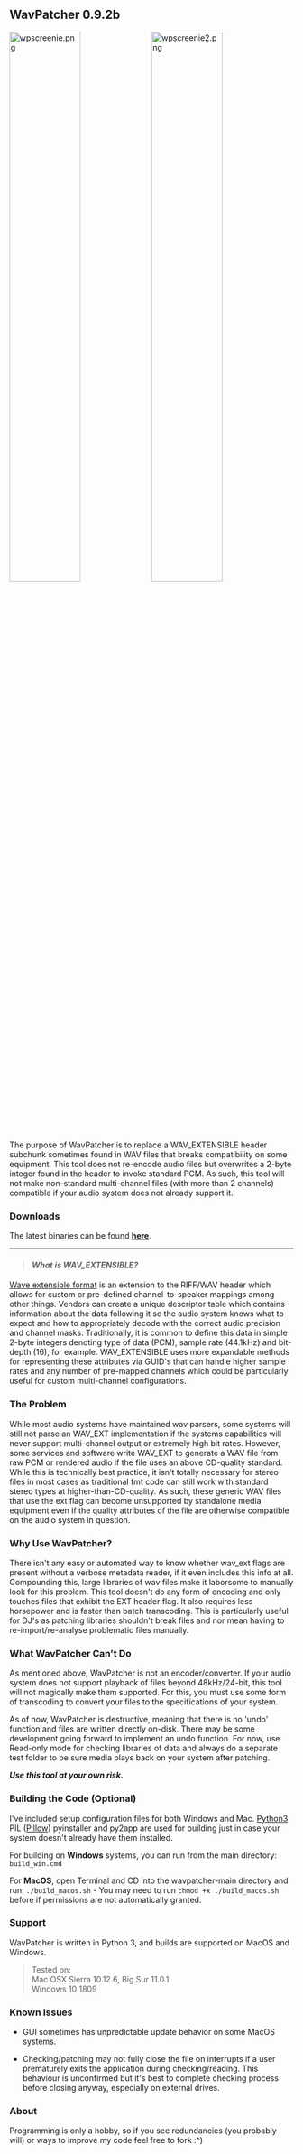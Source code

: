 WavPatcher 0.9.2b
-----------------

<p><img src="https://github.com/ckbaudio/wavpatcher/blob/main/img/wpscreenie.png" alt="wpscreenie.png" width="50%" height="50%" /><img src="https://github.com/ckbaudio/wavpatcher/blob/main/img/wpscreenie2.png" alt="wpscreenie2.png" width="50%" height="50%" /></p>

The purpose of WavPatcher is to replace a WAV\_EXTENSIBLE header subchunk sometimes found in WAV files that breaks compatibility on some equipment. This tool does not re-encode audio files but overwrites a 2-byte integer found in the header to invoke standard PCM. As such, this tool will not make non-standard multi-channel files (with more than 2 channels) compatible if your audio system does not already support it. 

### Downloads
The latest binaries can be found **[here](https://github.com/ckbaudio/wavpatcher/releases)**.

-----------------

> #### _What is WAV\_EXTENSIBLE?_
> 

[Wave extensible format](https://docs.microsoft.com/en-us/windows-hardware/drivers/ddi/ksmedia/ns-ksmedia-waveformatextensible) is an extension to the RIFF/WAV header which allows for custom or pre-defined channel-to-speaker mappings among other things. Vendors can create a unique descriptor table which contains information about the data following it so the audio system knows what to expect and how to appropriately decode with the correct audio precision and channel masks. Traditionally, it is common to define this data in simple 2-byte integers denoting type of data (PCM), sample rate (44.1kHz) and bit-depth (16), for example. WAV\_EXTENSIBLE uses more expandable methods for representing these attributes via GUID's that can handle higher sample rates and any number of pre-mapped channels which could be particularly useful for custom multi-channel configurations.

### The Problem

While most audio systems have maintained wav parsers, some systems will still not parse an WAV\_EXT implementation if the systems capabilities will never support multi-channel output or extremely high bit rates. However, some services and software write WAV\_EXT to generate a WAV file from raw PCM or rendered audio if the file uses an above CD-quality standard. While this is technically best practice, it isn't totally necessary for stereo files in most cases as traditional fmt code can still work with standard stereo types at higher-than-CD-quality. As such, these generic WAV files that use the ext flag can become unsupported by standalone media equipment even if the quality attributes of the file are otherwise compatible on the audio system in question.

### Why Use WavPatcher?

There isn't any easy or automated way to know whether wav_ext flags are present without a verbose metadata reader, if it even includes this info at all. Compounding this, large libraries of wav files make it laborsome to manually look for this problem. This tool doesn't do any form of encoding and only touches files that exhibit the EXT header flag. It also requires less horsepower and is faster than batch transcoding. This is particularly useful for DJ's as patching libraries shouldn't break files and nor mean having to re-import/re-analyse problematic files manually.

### What WavPatcher Can't Do

As mentioned above, WavPatcher is not an encoder/converter. If your audio system does not support playback of files beyond 48kHz/24-bit, this tool will not magically make them supported. For this, you must use some form of transcoding to convert your files to the specifications of your system.

As of now, WavPatcher is destructive, meaning that there is no 'undo' function and files are written directly on-disk. There may be some development going forward to implement an undo function. For now, use Read-only mode for checking libraries of data and always do a separate test folder to be sure media plays back on your system after patching.

_**Use this tool at your own risk.**_ 

### Building the Code (Optional)

I've included setup configuration files for both Windows and Mac. [Python3](https://www.python.org/downloads/) PIL ([Pillow](https://pillow.readthedocs.io/en/stable/installation.html)) pyinstaller and py2app are used for building just in case your system doesn't already have them installed.

For building on **Windows** systems, you can run from the main directory: `build_win.cmd`

For **MacOS**, open Terminal and CD into the wavpatcher-main directory and run: `./build_macos.sh` - You may need to run `chmod +x ./build_macos.sh` before if permissions are not automatically granted.

### Support
WavPatcher is written in Python 3, and builds are supported on MacOS and Windows.

> Tested on:  
Mac OSX Sierra 10.12.6, Big Sur 11.0.1  
Windows 10 1809

### Known Issues
+ GUI sometimes has unpredictable update behavior on some MacOS systems.

+ Checking/patching may not fully close the file on interrupts if a user prematurely exits the application during checking/reading. This behaviour is unconfirmed but it's best to complete checking process before closing anyway, especially on external drives.

### About

Programming is only a hobby, so if you see redundancies (you probably will) or ways to improve my code feel free to fork :^)
